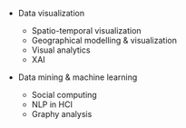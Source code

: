 - Data visualization
  - Spatio-temporal visualization
  - Geographical modelling & visualization
  - Visual analytics
  - XAI

- Data mining & machine learning
  - Social computing
  - NLP in HCI
  - Graphy analysis


<!---
sanmisanFan/sanmisanFan is a ✨ special ✨ repository because its `README.md` (this file) appears on your GitHub profile.
You can click the Preview link to take a look at your changes.
--->
